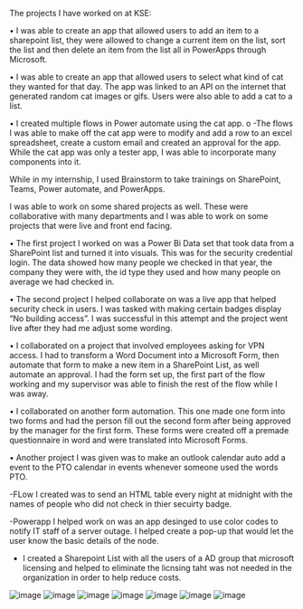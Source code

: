 The projects I have worked on at KSE:

•	I was able to create an app that allowed users to add an item to a sharepoint list, they were allowed to change a current item on the list, sort the list and then delete an item from the list all in PowerApps through Microsoft. 

•	I was able to create an app that allowed users to select what kind of cat they wanted for that day. The app was linked to an API on the internet that generated random cat images or gifs. Users were also able to add a cat to a list. 

•	I created multiple flows in Power automate using the cat app.
o	-The flows I was able to make off the cat app were to modify and add a row to an excel spreadsheet, create a custom email and created an approval for the app. 
While the cat app was only a tester app, I was able to incorporate many components into it.

While in my internship, I used Brainstorm to take trainings on SharePoint, Teams, Power automate, and PowerApps. 

I was able to work on some shared projects as well. These were collaborative with many departments and I was able to work on some projects that were live and front end facing. 

•	The first project I worked on was a Power Bi Data set that took data from a SharePoint list and turned it into visuals. This was for the security credential login. The data showed how many people we checked in that year, the company they were with, the id type they used and how many people on average we had checked in.

•	The second project I helped collaborate on was a live app that helped security check in users. I was tasked with making certain badges display “No building access”. I was successful in this attempt and the project went live after they had me adjust some wording.

•	I collaborated on a project that involved employees asking for VPN access. I had to transform a Word Document into a Microsoft Form, then automate that form to make a new item in a SharePoint List, as well automate an approval. I had the form set up, the first part of the flow working and my supervisor was able to finish the rest of the flow while I was away.

•	I collaborated on another form automation. This one made one form into two forms and had the person fill out the second form after being approved by the manager for the first form. These forms were created off a premade questionnaire in word and were translated into Microsoft Forms. 

•	Another project I was given was to make an outlook calendar auto add a event to the PTO calendar in events whenever someone used the words PTO.

-FLow I created was to send an HTML table every night at midnight with the names of people who did not check in thier secuirty badge. 

-Powerapp I helped work on was an app desinged to use color codes to notify IT staff of a server outage. I helped create a pop-up that would let the user know the basic details of the node. 

- I created a Sharepoint List with all the users of a AD group that microsoft licensing and helped to eliminate the licnsing taht was not needed in the organization in order to help reduce costs. 

![image](https://user-images.githubusercontent.com/109617102/181027189-cbdbb648-886a-4d81-899c-4afb9ccc3265.png)
![image](https://user-images.githubusercontent.com/109617102/181028098-2a2cc281-aa32-4b65-b6a2-c2b93ee727d5.png)
![image](https://user-images.githubusercontent.com/109617102/181028435-0e219e92-2e2f-4665-a2d2-b654e3e3d33d.png)
![image](https://user-images.githubusercontent.com/109617102/181028583-4b21c2be-b13d-4c92-a585-ad7267761a33.png)
![image](https://user-images.githubusercontent.com/109617102/181029090-9e51dfce-8e0a-44ff-9e0b-66f646ac748a.png)
![image](https://user-images.githubusercontent.com/109617102/181030349-3450c605-7307-430c-885c-34a6143de3c1.png)
![image](https://user-images.githubusercontent.com/109617102/181035470-216a9574-c02c-4705-a2ee-0fdcf803312c.png)



